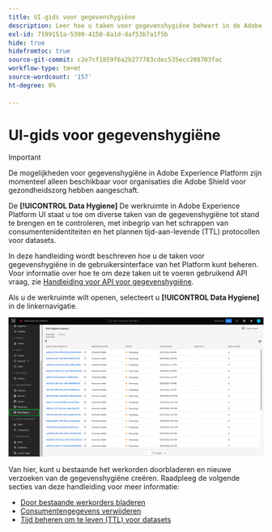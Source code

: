 ```yaml
---
title: UI-gids voor gegevenshygiëne
description: Leer hoe u taken voor gegevenshygiëne beheert in de Adobe Experience Platform-gebruikersinterface.
exl-id: 7199151a-5390-4150-8a1d-daf53b7a1f5b
hide: true
hidefromtoc: true
source-git-commit: c2e7cf1859f6a2b277783cdec535ecc208703fac
workflow-type: tm+mt
source-wordcount: '157'
ht-degree: 0%

---
```


# UI-gids voor gegevenshygiëne

>[!IMPORTANT]
>
>De mogelijkheden voor gegevenshygiëne in Adobe Experience Platform zijn momenteel alleen beschikbaar voor organisaties die Adobe Shield voor gezondheidszorg hebben aangeschaft.

De **[!UICONTROL Data Hygiene]** De werkruimte in Adobe Experience Platform UI staat u toe om diverse taken van de gegevenshygiëne tot stand te brengen en te controleren, met inbegrip van het schrappen van consumentenidentiteiten en het plannen tijd-aan-levende (TTL) protocollen voor datasets.

In deze handleiding wordt beschreven hoe u de taken voor gegevenshygiëne in de gebruikersinterface van het Platform kunt beheren. Voor informatie over hoe te om deze taken uit te voeren gebruikend API vraag, zie [Handleiding voor API voor gegevenshygiëne](../api/overview.md).

Als u de werkruimte wilt openen, selecteert u **[!UICONTROL Data Hygiene]** in de linkernavigatie.

![Afbeelding die de [!UICONTROL Data Hygiene] werkruimte in de gebruikersinterface van het Platform](../images/ui/overview/home.png)

Van hier, kunt u bestaande het werkorden doorbladeren en nieuwe verzoeken van de gegevenshygiëne creëren. Raadpleeg de volgende secties van deze handleiding voor meer informatie:

* [Door bestaande werkorders bladeren](./browse.md)
* [Consumentengegevens verwijderen](./delete-consumer.md)
* [Tijd beheren om te leven (TTL) voor datasets](./ttl.md)
